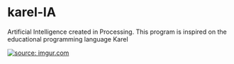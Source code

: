 # karel-IA
Artificial Intelligence created in Processing. This program is inspired on the educational programming language Karel

<a href="https://imgur.com/OsZhsFF"><img src="https://i.imgur.com/OsZhsFF.png" title="source: imgur.com" /></a>
